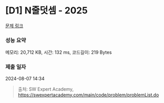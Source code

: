 # [D1] N줄덧셈 - 2025 

[문제 링크](https://swexpertacademy.com/main/code/problem/problemDetail.do?contestProbId=AV5QFZtaAscDFAUq) 

### 성능 요약

메모리: 20,712 KB, 시간: 132 ms, 코드길이: 219 Bytes

### 제출 일자

2024-08-07 14:34



> 출처: SW Expert Academy, https://swexpertacademy.com/main/code/problem/problemList.do